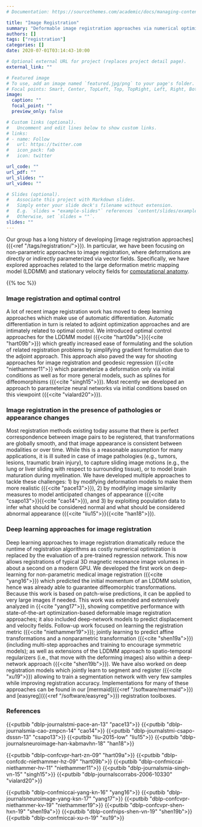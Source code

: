 ```yaml
---
# Documentation: https://sourcethemes.com/academic/docs/managing-content/

title: "Image Registration"
summary: "Deformable image registration approaches via numerical optimization and deep learning."
authors: []
tags: ["registration"]
categories: []
date: 2020-07-01T03:14:43-10:00

# Optional external URL for project (replaces project detail page).
external_link: ""

# Featured image
# To use, add an image named `featured.jpg/png` to your page's folder.
# Focal points: Smart, Center, TopLeft, Top, TopRight, Left, Right, BottomLeft, Bottom, BottomRight.
image:
  caption: ""
  focal_point: ""
  preview_only: false

# Custom links (optional).
#   Uncomment and edit lines below to show custom links.
# links:
# - name: Follow
#   url: https://twitter.com
#   icon_pack: fab
#   icon: twitter

url_code: ""
url_pdf: ""
url_slides: ""
url_video: ""

# Slides (optional).
#   Associate this project with Markdown slides.
#   Simply enter your slide deck's filename without extension.
#   E.g. `slides = "example-slides"` references `content/slides/example-slides.md`.
#   Otherwise, set `slides = ""`.
slides: ""
---
```


Our group has a long history of developing [image registration approaches]({{<ref "/tags/registration/">}}). In particular, we have been focusing on non-parametric approaches to image registration, where deformations are directly or indirectly parameterized via vector fields. Specifically, we have explored approaches related to the large deformation metric mapping model (LDDMM) and stationary velocity fields for [computational anatomy](https://en.wikipedia.org/wiki/Computational_anatomy).

{{% toc %}}

### Image registration and optimal control

A lot of recent image registration work has moved to deep learning approaches which make use of automatic differentiation. Automatic differentiation in turn is related to adjoint optimization approaches and are intimately related to optimal control. We introduced optimal control approaches for the LDDMM model ({{<cite "hart09a">}}{{<cite "hart09b">}}) which greatly increased ease of formulating and the solution of related registration problems by simplifying gradient formulation due to the adjoint approach. This approach also paved the way for shooting approaches for image registration and geodesic regression ({{<cite "niethammer11">}} which parameterize a deformation only via initial conditions as well as for more general models, such as splines for diffeomorphisms ({{<cite "singh15">}}). Most recently we developed an approach to parameterize neural networks via initial conditions based on this viewpoint ({{<cite "vialard20">}}).

### Image registration in the presence of pathologies or appearance changes

Most registration methods existing today assume that there is perfect correspondence between image pairs to be registered, that transformations are globally smooth, and that image appearance is consistent between modalities or over time. While this is a reasonable assumption for many applications, it is ill suited in case of image pathologies (e.g., tumors, lesions, traumatic brain injury), to capture sliding image motions (e.g., the lung or liver sliding with respect to surrounding tissue), or to model brain maturation during myelination. We have developed multiple approaches to tackle these challenges: 1) by modifying deformation models to make them more realistic ({{<cite "pace13">}}), 2) by modifying image similarity measures to model anticipated changes of appearance ({{<cite "csapo13">}}{{<cite "cao14">}}), and 3) by exploiting population data to infer what should be considered normal and what should be considered abnormal appearance ({{<cite "liu15">}}{{<cite "han18">}}).

### Deep learning approaches for image registration

Deep learning approaches to image registration dramatically reduce the runtime of registration algorithms as costly numerical optimization is replaced by the evaluation of a pre-trained regression network. This now allows registrations of typical 3D magnetic resonance image volumes in about a second on a modern GPU. We developed the first work on deep-learning for non-parametric medical image registration ({{<cite "yang16">}}) which predicted the initial momentum of an LDDMM solution, hence was already able to guarantee diffeomorphic transformations. Because this work is based on patch-wise predictions, it can be applied to very large images if needed. This work was extended and extensively analyzed in {{<cite "yang17">}}, showing competitive performance with state-of-the-art optimization-based deformable image registration approaches; it also included deep-network models to predict displacement and velocity fields. Follow-up work focused on learning the registration metric ({{<cite "niethammer19">}}); jointly learning to predict affine transformations and a nonparametric transformation ({{<cite "shen19a">}}) (including multi-step approaches and training to encourage symmetric models); as well as extensions of the LDDMM approach to spatio-temporal regularizers (i.e., that move with the deforming images) also within a deep-network approach ({{<cite "shen19b">}}). We have also worked on deep registration models which jointly learn to segment and register ({{<cite "xu19">}}) allowing to train a segmentation network with very few samples while improving registration accuracy. Implementations for many of these approaches can be found in our [mermaid]({{<ref "/software/mermaid">}}) and [easyreg]({{<ref "/software/easyreg">}}) registration toolboxes.


### References

{{<putbib "dblp-journalstmi-pace-an-13" "pace13">}}
{{<putbib "dblp-journalsmia-cao-zmpcn-14" "cao14">}}
{{<putbib "dblp-journalstmi-csapo-dsssn-13" "csapo13">}}
{{<putbib "liu-2015-low" "liu15">}}
{{<putbib "dblp-journalsneuroimage-han-kabmavhn-18" "han18">}}

{{<putbib "dblp-confcvpr-hart-zn-09" "hart09a">}}
{{<putbib "dblp-confcdc-niethammer-hz-09" "hart09b">}}
{{<putbib "dblp-confmiccai-niethammer-hv-11" "niethammer11">}}
{{<putbib "dblp-journalsmia-singh-vn-15" "singh15">}}
{{<putbib "dblp-journalscorrabs-2006-10330" "vialard20">}} 

{{<putbib "dblp-confmiccai-yang-kn-16" "yang16">}}
{{<putbib "dblp-journalsneuroimage-yang-ksn-17" "yang17">}}
{{<putbib "dblp-confcvpr-niethammer-kv-19" "niethammer19">}}
{{<putbib "dblp-confcvpr-shen-hxn-19" "shen19a">}}
{{<putbib "dblp-confnips-shen-vn-19" "shen19b">}}
{{<putbib "dblp-confmiccai-xu-n-19" "xu19">}}
